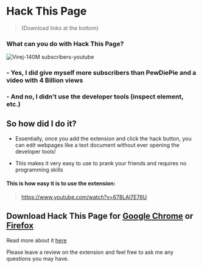 # Hack This Page

> (Download links at the bottom)

### What can you do with Hack This Page?

![Virej-140M subscribers-youtube](https://dev-to-uploads.s3.amazonaws.com/uploads/articles/ajzcku4pvg74sw93m6d2.png) 

### - Yes, I did give myself more subscribers than PewDiePie and a video with 4 Billion views
### - And no, I didn't use the developer tools (inspect element, etc.)


## So how did I do it?


- Essentially, once you add the extension and click the hack button, you can edit webpages like a text document without ever opening the developer tools!

- This makes it very easy to use to prank your friends and requires no programming skills


#### This is how easy it is to use the extension:
> https://www.youtube.com/watch?v=678LAl7E76U

## Download Hack This Page for [Google Chrome](https://chrome.google.com/webstore/detail/hack-this-page/nbfegodimhenhkghjeppighcbpdinhdp) or [Firefox](https://addons.mozilla.org/en-US/firefox/addon/hack-this-website/)

Read more about it [here](https://virejdasani.medium.com/you-can-hack-any-webpage-with-this-new-browser-extension-40058519d96)


Please leave a review on the extension and feel free to ask me any questions you may have.
